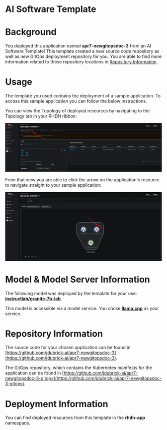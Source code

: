 # AI Software Template

# Background

You deployed this application named **apr7-newgitopsdoc-3** from an AI Software Template! This template created a new source code repository as well as new GitOps deployment repository for you. You are able to find more information related to these repository locations in [Repository Information](#repository-information).

# Usage

The template you used contains the deployment of a sample application. To access this sample application you can follow the below instructions.

You can view the Topology of deployed resources by navigating to the Topology tab in your RHDH ribbon:

![Topology Ribbon](./images/topology-ribbon.png)

From that view you are able to click the arrow on the application's resource to navigate straight to your sample application:

![Topology View Application Link](./images/topology-app-link.png)

# Model & Model Server Information
The following model was deployed by the template for your use: **[instructlab/granite-7b-lab](https://huggingface.co/instructlab/granite-7b-lab)**.

This model is accessible via a model service. You chose **[llama.cpp]( https://github.com/containers/ai-lab-recipes/tree/main/model_servers/llamacpp_python)** as your service.

# Repository Information

The source code for your chosen application can be found in [https://github.com/jdubrick-ai/apr7-newgitopsdoc-3](https://github.com/jdubrick-ai/apr7-newgitopsdoc-3).

The GitOps repository, which contains the Kubernetes manifests for the application can be found in 
[https://github.com/jdubrick-ai/apr7-newgitopsdoc-3-gitops](https://github.com/jdubrick-ai/apr7-newgitopsdoc-3-gitops). 

# Deployment Information

You can find deployed resources from this template in the **rhdh-app** namespace.
